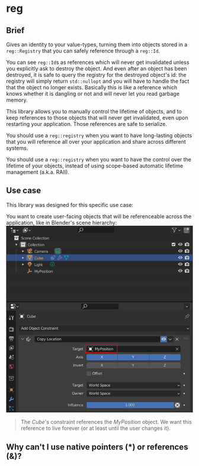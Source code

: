 # reg

## Brief

Gives an identity to your value-types, turning them into objects stored in a `reg::Registry` that you can safely reference through a `reg::Id`.

You can see `reg::Id`s as references which will never get invalidated unless you explicitly ask to destroy the object. And even after an object has been destroyed, it is safe to query the registry for the destroyed object's id: the registry will simply return `std::nullopt` and you will have to handle the fact that the object no longer exists. Basically this is like a reference which knows whether it is dangling or not and will never let you read garbage memory.

This library allows you to manually control the lifetime of objects, and to keep references to those objects that will never get invalidated, even upon restarting your application. Those references are safe to serialize.

You should use a `reg::registry` when you want to have long-lasting objects that you will reference all over your application and share across different systems.

You should use a `reg::registry` when you want to have the control over the lifetime of your objects, instead of using scope-based automatic lifetime management (a.k.a. RAII).

## Use case

This library was designed for this specific use case:

You want to create user-facing objects that will be referenceable across the application, like in Blender's scene hierarchy:
![](./docs/img/blender-hierarchy.png)
> The *Cube*'s constraint references the *MyPosition* object. We want this reference to live forever (or at least until the user changes it).

## Why can't I use native pointers (*) or references (&)?

<!-- ## Tutorial

You can iterate over all the objects in the registry, but the order is not guaranteed. This is why you should probably maintain your own `std::vector<reg::Id<T>>` to have the control over the order the objects will be displayed in in your UI for example.

 

(TODO: test the objects_count() of the registry thanks to the begin() and end() iterators)

 

```cpp We want to have both ways to iterate: only the objects, or objects and ids

for (const T& object : registry) {}

for (const auto&[id, object] : registry.key_value_pairs()) {} // Or should it be named `id_object_pairs()`? And have also `.ids()` and `.objects()`? Do these through a proxy

```

## No automatic lifetime management

We don't provided `unique_ptr` and `shared_ptr`-like functionnality because you don't want all your objects to be remove from the database when the application shuts down and everything gets destroyed.

## TODO

- Use a real uuid library
- Decide between Database and Registry for the name
- Add the destroy function (and rename insert as create?) -->